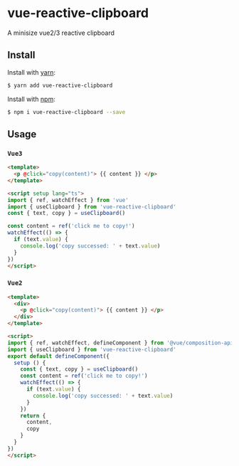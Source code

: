 # vue-reactive-clipboard

A minisize vue2/3 reactive clipboard

## Install

Install with [yarn](https://yarnpkg.com):

  ```bash
  $ yarn add vue-reactive-clipboard
  ```

Install with [npm](https://npmjs.com):

  ```bash
  $ npm i vue-reactive-clipboard --save
  ```

## Usage

### `Vue3`

```html
<template>
  <p @click="copy(content)"> {{ content }} </p>
</template>

<script setup lang="ts">
import { ref, watchEffect } from 'vue'
import { useClipboard } from 'vue-reactive-clipboard'
const { text, copy } = useClipboard()

const content = ref('click me to copy!')
watchEffect(() => {
  if (text.value) {
    console.log('copy successed: ' + text.value)
  }
})
</script>
```
### `Vue2`

```html
<template>
  <div>
    <p @click="copy(content)"> {{ content }} </p>
  </div>
</template>

<script>
import { ref, watchEffect, defineComponent } from '@vue/composition-api'
import { useClipboard } from 'vue-reactive-clipboard'
export default defineComponent({
  setup () {
    const { text, copy } = useClipboard()
    const content = ref('click me to copy!')
    watchEffect(() => {
      if (text.value) {
        console.log('copy successed: ' + text.value)
      }
    })
    return {
      content,
      copy
    }
  }
})
</script>
```